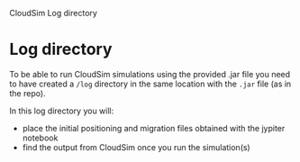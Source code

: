 CloudSim Log directory

# Log directory
To be able to run CloudSim simulations using the provided .jar file you need to have created a ```/log``` directory in the same location with the ```.jar``` file (as in the repo).

In this log directory you will:
* place the initial positioning and migration files obtained with the jypiter notebook 
* find the output from CloudSim once you run the simulation(s)
